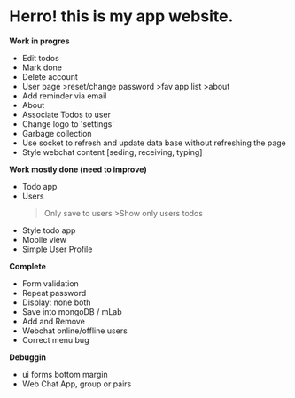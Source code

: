 
# Herro! this is my app website.


**Work in progres**

* Edit todos
* Mark done
* Delete account
* User page >reset/change password >fav app list >about
* Add reminder via email
* About
* Associate Todos to user
* Change logo to 'settings'
* Garbage collection
* Use socket to refresh and update data base without refreshing the page
* Style webchat content [seding, receiving, typing]


**Work mostly done (need to improve)**

* Todo app 
* Users 
    >Only save to users 
        >Show only users todos 
* Style todo app
* Mobile view
* Simple User Profile

**Complete**

* Form validation 
* Repeat password
* Display: none both
* Save into mongoDB / mLab 
* Add and Remove
* Webchat online/offline users
* Correct menu bug


**Debuggin**

* ui forms bottom margin
* Web Chat App, group or pairs



